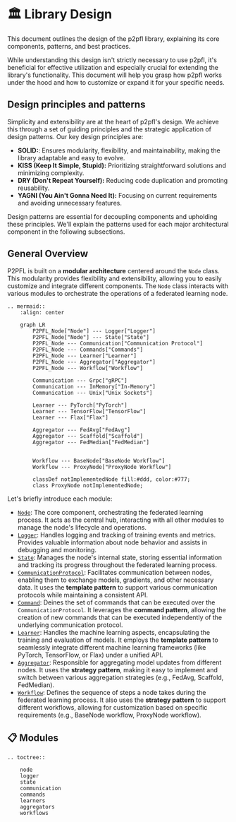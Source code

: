 # 🏛️ Library Design

This document outlines the design of the p2pfl library, explaining its core components, patterns, and best practices.

While understanding this design isn't strictly necessary to use p2pfl, it's beneficial for effective utilization and especially crucial for extending the library's functionality. This document will help you grasp how p2pfl works under the hood and how to customize or expand it for your specific needs.

## Design principles and patterns

Simplicity and extensibility are at the heart of p2pfl's design. We achieve this through a set of guiding principles and the strategic application of design patterns. Our key design principles are:

* **SOLID:**: Ensures modularity, flexibility, and maintainability, making the library adaptable and easy to evolve.
* **KISS (Keep It Simple, Stupid):** Prioritizing straightforward solutions and minimizing complexity.
* **DRY (Don't Repeat Yourself):**  Reducing code duplication and promoting reusability.
* **YAGNI (You Ain't Gonna Need It):** Focusing on current requirements and avoiding unnecessary features.

Design patterns are essential for decoupling components and upholding these principles. We'll explain the patterns used for each major architectural component in the following subsections.

## General Overview

P2PFL is built on a **modular architecture** centered around the `Node` class. This modularity provides flexibility and extensibility, allowing you to easily customize and integrate different components. The `Node` class interacts with various modules to orchestrate the operations of a federated learning node.

```{eval-rst}
.. mermaid::
    :align: center

    graph LR
        P2PFL_Node["Node"] --- Logger["Logger"]
        P2PFL_Node["Node"] --- State["State"]
        P2PFL_Node --- Communication["Communication Protocol"]
        P2PFL_Node --- Commands["Commands"]
        P2PFL_Node --- Learner["Learner"]
        P2PFL_Node --- Aggregator["Aggregator"]
        P2PFL_Node --- Workflow["Workflow"]

        Communication --- Grpc["gRPC"]
        Communication --- InMemory["In-Memory"]
        Communication --- Unix["Unix Sockets"]

        Learner --- PyTorch["PyTorch"]
        Learner --- TensorFlow["TensorFlow"]
        Learner --- Flax["Flax"]

        Aggregator --- FedAvg["FedAvg"]
        Aggregator --- Scaffold["Scaffold"]
        Aggregator --- FedMedian["FedMedian"]


        Workflow --- BaseNode["BaseNode Workflow"]
        Workflow --- ProxyNode["ProxyNode Workflow"]

        classDef notImplementedNode fill:#ddd, color:#777;
        class ProxyNode notImplementedNode;

```

Let's briefly introduce each module:

* [`Node`](node.md): The core component, orchestrating the federated learning process. It acts as the central hub, interacting with all other modules to manage the node's lifecycle and operations.
* [`Logger`](logger.md): Handles logging and tracking of training events and metrics. Provides valuable information about node behavior and assists in debugging and monitoring.
* [`State`](state.md): Manages the node's internal state, storing essential information and tracking its progress throughout the federated learning process.
* [`CommunicationProtocol`](communication.md): Facilitates communication between nodes, enabling them to exchange models, gradients, and other necessary data. It uses the **template pattern** to support various communication protocols while maintaining a consistent API.
* [`Command`](commands.md): Deines the set of commands that can be executed over the `CommunicationProtocol`. It leverages the **command pattern**, allowing the creation of new commands that can be executed independently of the underlying communication protocol.
* [`Learner`](learner.md): Handles the machine learning aspects, encapsulating the training and evaluation of models. It employs the **template pattern** to seamlessly integrate different machine learning frameworks (like PyTorch, TensorFlow, or Flax) under a unified API.
* [`Aggregator`](aggregator.md): Responsible for aggregating model updates from different nodes. It uses the **strategy pattern**, making it easy to implement and switch between various aggregation strategies (e.g., FedAvg, Scaffold, FedMedian).
* [`Workflow`](workflow.md): Defines the sequence of steps a node takes during the federated learning process. It also uses the **strategy pattern** to support different workflows, allowing for customization based on specific requirements (e.g., BaseNode workflow, ProxyNode workflow).

## 📋 Modules

```{eval-rst}
.. toctree::

    node
    logger
    state
    communication
    commands
    learners
    aggregators
    workflows
```
